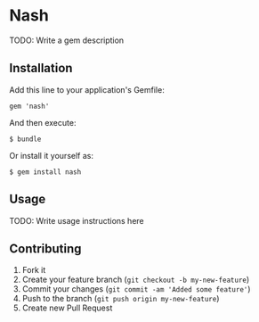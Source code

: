 # Nash

TODO: Write a gem description

## Installation

Add this line to your application's Gemfile:

    gem 'nash'

And then execute:

    $ bundle

Or install it yourself as:

    $ gem install nash

## Usage

TODO: Write usage instructions here

## Contributing

1. Fork it
2. Create your feature branch (`git checkout -b my-new-feature`)
3. Commit your changes (`git commit -am 'Added some feature'`)
4. Push to the branch (`git push origin my-new-feature`)
5. Create new Pull Request
